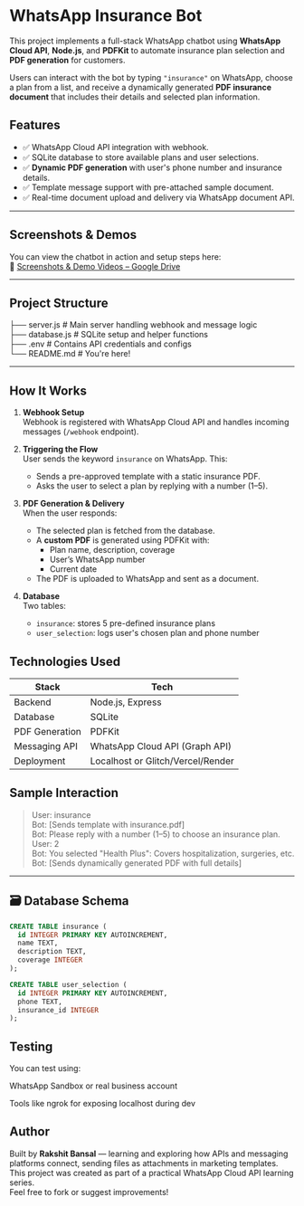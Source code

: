 # WhatsApp Insurance Bot  

This project implements a full-stack WhatsApp chatbot using **WhatsApp Cloud API**, **Node.js**, and **PDFKit** to automate insurance plan selection and **PDF generation** for customers.

Users can interact with the bot by typing `"insurance"` on WhatsApp, choose a plan from a list, and receive a dynamically generated **PDF insurance document** that includes their details and selected plan information.


##  Features

- ✅ WhatsApp Cloud API integration with webhook.
- ✅ SQLite database to store available plans and user selections.
- ✅ **Dynamic PDF generation** with user's phone number and insurance details.
- ✅ Template message support with pre-attached sample document.
- ✅ Real-time document upload and delivery via WhatsApp document API.

---

##  Screenshots & Demos

You can view the chatbot in action and setup steps here:  
📂 [Screenshots & Demo Videos – Google Drive](https://drive.google.com/drive/folders/1LneZxVGZqtorNXVoHLuG8TV_8K0YcB_0?usp=sharing)

---

##  Project Structure

├── server.js # Main server handling webhook and message logic  
├── database.js # SQLite setup and helper functions   
├── .env # Contains API credentials and configs  
└── README.md # You're here!  


---

##  How It Works

1. **Webhook Setup**  
   Webhook is registered with WhatsApp Cloud API and handles incoming messages (`/webhook` endpoint).

2. **Triggering the Flow**  
   User sends the keyword `insurance` on WhatsApp. This:
   - Sends a pre-approved template with a static insurance PDF.
   - Asks the user to select a plan by replying with a number (1–5).

3. **PDF Generation & Delivery**  
   When the user responds:
   - The selected plan is fetched from the database.
   - A **custom PDF** is generated using PDFKit with:
     - Plan name, description, coverage
     - User’s WhatsApp number
     - Current date
   - The PDF is uploaded to WhatsApp and sent as a document.

4. **Database**  
   Two tables:
   - `insurance`: stores 5 pre-defined insurance plans
   - `user_selection`: logs user's chosen plan and phone number


##  Technologies Used

| Stack | Tech |
|-------|------|
| Backend | Node.js, Express |
| Database | SQLite |
| PDF Generation | PDFKit |
| Messaging API | WhatsApp Cloud API (Graph API) |
| Deployment | Localhost or Glitch/Vercel/Render |


##  Sample Interaction

> User: insurance  
> Bot: [Sends template with insurance.pdf]  
> Bot: Please reply with a number (1–5) to choose an insurance plan.  
> User: 2  
> Bot: You selected "Health Plus": Covers hospitalization, surgeries, etc.  
> Bot: [Sends dynamically generated PDF with full details]  



---

## 🗃️ Database Schema

```sql
CREATE TABLE insurance (
  id INTEGER PRIMARY KEY AUTOINCREMENT,
  name TEXT,
  description TEXT,
  coverage INTEGER
);

CREATE TABLE user_selection (
  id INTEGER PRIMARY KEY AUTOINCREMENT,
  phone TEXT,
  insurance_id INTEGER
);
```


##  Testing
You can test using:

WhatsApp Sandbox or real business account

Tools like ngrok for exposing localhost during dev


##  Author

Built by **Rakshit Bansal** — learning and exploring how APIs and messaging platforms connect, sending files as attachments in marketing templates.  
This project was created as part of a practical WhatsApp Cloud API learning series.  
Feel free to fork or suggest improvements!








